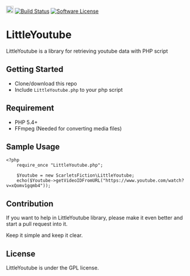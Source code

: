 <a href="https://www.patreon.com/stefansarya"><img src="http://anisics.stream/assets/img/support-badge.png" height="20"></a>
[![Build Status](https://travis-ci.org/StefansArya/LittleYoutube-PHP.svg?branch=master)](https://travis-ci.org/StefansArya/LittleYoutube-PHP)
[![Software License](https://img.shields.io/badge/license-GPL2-brightgreen.svg)](LICENSE)

LittleYoutube
==========

LittleYoutube is a library for retrieving youtube data with PHP script

## Getting Started
  * Clone/download this repo
  * Include `LittleYoutube.php` to your php script

## Requirement

  * PHP 5.4+
  * FFmpeg (Needed for converting media files)

## Sample Usage
```
<?php
    require_once "LittleYoutube.php";

    $Youtube = new ScarletsFiction\LittleYoutube;
    echo($Youtube->getVideoIDFromURL("https://www.youtube.com/watch?v=xQomv1gqmb4"));
```

## Contribution

If you want to help in LittleYoutube library, please make it even better and start a pull request into it.

Keep it simple and keep it clear.

## License

LittleYoutube is under the GPL license.